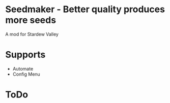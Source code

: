 # Seedmaker - Better quality produces more seeds
A mod for Stardew Valley

# Supports
* Automate
* Config Menu

# ToDo
